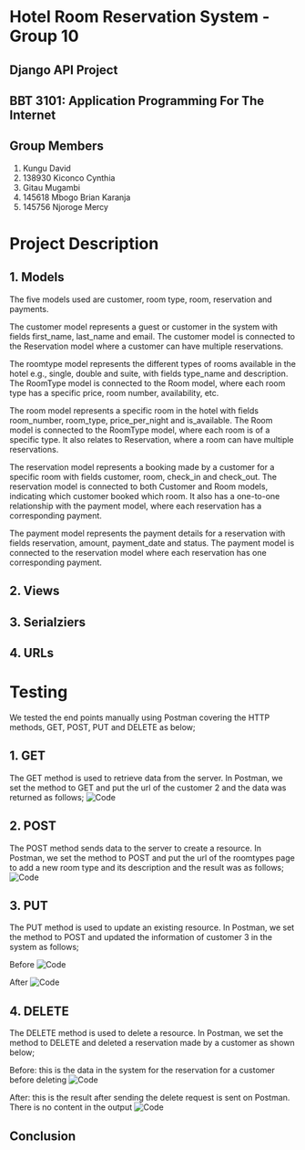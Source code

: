 # Hotel Room Reservation System - Group 10

## Django API Project
## BBT 3101: Application Programming For The Internet

## Group Members
1. Kungu David
2. 138930 Kiconco Cynthia
3. Gitau Mugambi
4. 145618 Mbogo Brian Karanja
5. 145756 Njoroge Mercy

# Project Description
## 1. Models
The five models used are customer, room type, room, reservation and payments.

The customer model represents a guest or customer in the system with fields first_name, last_name and email. The customer model is connected to the Reservation model where a customer can have multiple reservations.

The roomtype model represents the different types of rooms available in the hotel e.g., single, double and suite, with fields type_name and description. The RoomType model is connected to the Room model, where each room type has a specific price, room number, availability, etc.

The room model represents a specific room in the hotel with fields room_number, room_type, price_per_night and is_available. The Room model is connected to the RoomType model, where each room is of a specific type. It also relates to Reservation, where a room can have multiple reservations.

The reservation model represents a booking made by a customer for a specific room with fields customer, room, check_in and check_out. The reservation model is connected to both Customer and Room models, indicating which customer booked which room. It also has a one-to-one relationship with the payment model, where each reservation has a corresponding payment.

The payment model represents the payment details for a reservation with fields reservation, amount, payment_date and status. The payment model is connected to the reservation model where each reservation has one corresponding payment.

## 2. Views
## 3. Serialziers
## 4. URLs

# Testing
We tested the end points manually using Postman covering the HTTP methods, GET, POST, PUT and DELETE as below;
## 1. GET
The GET method is used to retrieve data from the server. In Postman, we set the method to GET and put the url of the customer 2 and the data was returned as follows;
![Code](https://github.com/CynthiaKiconco/HotelRoomReservationSystem-Group10/blob/main/GET_result.png)

## 2. POST
The POST method sends data to the server to create a resource. In Postman, we set the method to POST and put the url of the roomtypes page to add a new room type and its description and the result was as follows;
![Code](https://github.com/CynthiaKiconco/HotelRoomReservationSystem-Group10/blob/main/POST_result.png)

## 3. PUT
The PUT method is used to update an existing resource. In Postman, we set the method to POST and updated the information of customer 3 in the system as follows;

Before
![Code](https://github.com/CynthiaKiconco/HotelRoomReservationSystem-Group10/blob/main/PUT_before.png)

After
![Code](https://github.com/CynthiaKiconco/HotelRoomReservationSystem-Group10/blob/main/PUT_after.png)

## 4. DELETE
The DELETE method is used to delete a resource. In Postman, we set the method to DELETE and deleted a reservation made by a customer as shown below;

Before: this is the data in the system for the reservation for a customer before deleting
![Code](https://github.com/CynthiaKiconco/HotelRoomReservationSystem-Group10/blob/main/delete_before.png)

After: this is the result after sending the delete request is sent on Postman. There is no content in the output
![Code](https://github.com/CynthiaKiconco/HotelRoomReservationSystem-Group10/blob/main/delete_after.png)

## Conclusion







